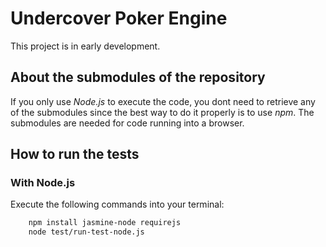 # Undercover Poker Engine

This project is in early development.

## About the submodules of the repository

If you only use *Node.js* to execute the code, you dont need to retrieve any of the submodules since the best way to do it properly is to use *npm*. The submodules are needed for code running into a browser.

## How to run the tests

### With Node.js

Execute the following commands into your terminal:

```bash
	npm install jasmine-node requirejs
	node test/run-test-node.js
```
